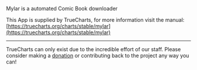 Mylar is a automated Comic Book downloader

This App is supplied by TrueCharts, for more information visit the manual: [https://truecharts.org/charts/stable/mylar](https://truecharts.org/charts/stable/mylar)

---

TrueCharts can only exist due to the incredible effort of our staff.
Please consider making a [donation](https://truecharts.org/about/sponsor) or contributing back to the project any way you can!
